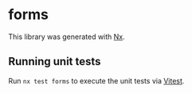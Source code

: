 # forms

This library was generated with [Nx](https://nx.dev).

## Running unit tests

Run `nx test forms` to execute the unit tests via [Vitest](https://vitest.dev/).
